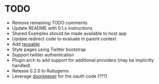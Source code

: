 # TODO

* Remove remaining TODO comments
* Update README with 0.1.x instructions
* Shared Examples should be made available to host app
* Update redirect code to evaluate in parent context
* Add [reusable](http://github.com/jsmestad/reusable)
* Style pages using Twitter bootstrap
* Support twitter authentication
* Plugin arch to add support for additional providers (may be implicitly handled)
* Release 0.2.0 to Rubygems
* Leverage [doorkeeper](http://github.com/applicake/doorkeeper) for the oauth code (???)
